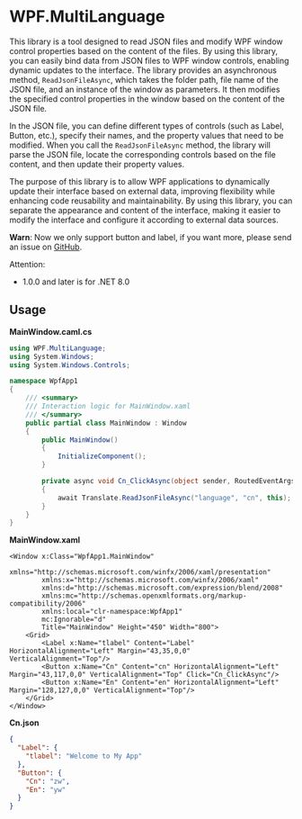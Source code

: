 ﻿# WPF.MultiLanguage

<!--
这个类库是一个用于读取 JSON 文件并根据文件内容修改 WPF 窗口控件属性的工具。通过使用该类库，你可以轻松地将 JSON 文件中的数据绑定到 WPF 窗口中的控件，实现动态更新界面的效果。该类库提供了一个异步方法 `ReadJsonFileAsync`，它接受 JSON 文件的文件夹、文件名以及窗口实例作为参数，然后根据 JSON 文件内容来修改窗口中指定控件的属性值。

在 JSON 文件中，你可以定义不同类型的控件（比如 Label、Button 等），并指定它们的名称和需要修改的属性值。当你调用 `ReadJsonFileAsync` 方法时，类库将解析 JSON 文件，并根据文件内容找到对应的控件，然后修改其属性值。

这个类库的设计目的是使 WPF 应用程序能够更加灵活地根据外部数据动态更新界面，同时提高代码的复用性和可维护性。通过使用这个类库，你可以将界面的外观和内容分离，使得界面的修改变得更加简单和可配置。
-->

This library is a tool designed to read JSON files and modify WPF window control properties based on the content of the files. By using this library, you can easily bind data from JSON files to WPF window controls, enabling dynamic updates to the interface. The library provides an asynchronous method, `ReadJsonFileAsync`, which takes the folder path, file name of the JSON file, and an instance of the window as parameters. It then modifies the specified control properties in the window based on the content of the JSON file.

In the JSON file, you can define different types of controls (such as Label, Button, etc.), specify their names, and the property values that need to be modified. When you call the `ReadJsonFileAsync` method, the library will parse the JSON file, locate the corresponding controls based on the file content, and then update their property values.

The purpose of this library is to allow WPF applications to dynamically update their interface based on external data, improving flexibility while enhancing code reusability and maintainability. By using this library, you can separate the appearance and content of the interface, making it easier to modify the interface and configure it according to external data sources.

**Warn**: Now we only support button and label, if you want more, please send an issue on [GitHub](https://github.com/QingYi-Studio/CSharp-Library).

Attention:
- 1.0.0 and later is for .NET 8.0

## Usage

**MainWindow.caml.cs**

```c#
using WPF.MultiLanguage;
using System.Windows;
using System.Windows.Controls;

namespace WpfApp1
{
    /// <summary>
    /// Interaction logic for MainWindow.xaml
    /// </summary>
    public partial class MainWindow : Window
    {
        public MainWindow()
        {
            InitializeComponent();
        }

        private async void Cn_ClickAsync(object sender, RoutedEventArgs e)
        {
            await Translate.ReadJsonFileAsync("language", "cn", this);
        }
    }
}
```

**MainWindow.xaml**

```xaml
<Window x:Class="WpfApp1.MainWindow"
        xmlns="http://schemas.microsoft.com/winfx/2006/xaml/presentation"
        xmlns:x="http://schemas.microsoft.com/winfx/2006/xaml"
        xmlns:d="http://schemas.microsoft.com/expression/blend/2008"
        xmlns:mc="http://schemas.openxmlformats.org/markup-compatibility/2006"
        xmlns:local="clr-namespace:WpfApp1"
        mc:Ignorable="d"
        Title="MainWindow" Height="450" Width="800">
    <Grid>
        <Label x:Name="tlabel" Content="Label" HorizontalAlignment="Left" Margin="43,35,0,0" VerticalAlignment="Top"/>
        <Button x:Name="Cn" Content="cn" HorizontalAlignment="Left" Margin="43,117,0,0" VerticalAlignment="Top" Click="Cn_ClickAsync"/>
        <Button x:Name="En" Content="en" HorizontalAlignment="Left" Margin="128,127,0,0" VerticalAlignment="Top"/>
    </Grid>
</Window>
```

**Cn.json**

```json
{
  "Label": {
    "tlabel": "Welcome to My App"
  },
  "Button": {
    "Cn": "zw",
    "En": "yw"
  }
}
```

